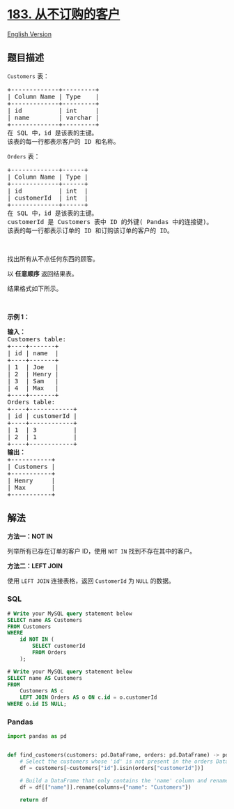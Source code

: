 # [183. 从不订购的客户](https://leetcode.cn/problems/customers-who-never-order)

[English Version](/solution/0100-0199/0183.Customers%20Who%20Never%20Order/README_EN.md)

## 题目描述

<!-- 这里写题目描述 -->

<p><code>Customers</code> 表：</p>

<pre>
+-------------+---------+
| Column Name | Type    |
+-------------+---------+
| id          | int     |
| name        | varchar |
+-------------+---------+
在 SQL 中，id 是该表的主键。
该表的每一行都表示客户的 ID 和名称。</pre>

<p><code>Orders</code> 表：</p>

<pre>
+-------------+------+
| Column Name | Type |
+-------------+------+
| id          | int  |
| customerId  | int  |
+-------------+------+
在 SQL 中，id 是该表的主键。
customerId 是 Customers 表中 ID 的外键( Pandas 中的连接键)。
该表的每一行都表示订单的 ID 和订购该订单的客户的 ID。</pre>

<p>&nbsp;</p>

<p>找出所有从不点任何东西的顾客。</p>

<p>以 <strong>任意顺序</strong> 返回结果表。</p>

<p>结果格式如下所示。</p>

<p>&nbsp;</p>

<p><strong>示例 1：</strong></p>

<pre>
<b>输入：</b>
Customers table:
+----+-------+
| id | name  |
+----+-------+
| 1  | Joe   |
| 2  | Henry |
| 3  | Sam   |
| 4  | Max   |
+----+-------+
Orders table:
+----+------------+
| id | customerId |
+----+------------+
| 1  | 3          |
| 2  | 1          |
+----+------------+
<b>输出：</b>
+-----------+
| Customers |
+-----------+
| Henry     |
| Max       |
+-----------+</pre>

## 解法

<!-- 这里可写通用的实现逻辑 -->

**方法一：NOT IN**

列举所有已存在订单的客户 ID，使用 `NOT IN` 找到不存在其中的客户。

**方法二：LEFT JOIN**

使用 `LEFT JOIN` 连接表格，返回 `CustomerId` 为 `NULL` 的数据。

<!-- tabs:start -->

### **SQL**

```sql
# Write your MySQL query statement below
SELECT name AS Customers
FROM Customers
WHERE
    id NOT IN (
        SELECT customerId
        FROM Orders
    );
```

```sql
# Write your MySQL query statement below
SELECT name AS Customers
FROM
    Customers AS c
    LEFT JOIN Orders AS o ON c.id = o.customerId
WHERE o.id IS NULL;
```

### **Pandas**

```python
import pandas as pd


def find_customers(customers: pd.DataFrame, orders: pd.DataFrame) -> pd.DataFrame:
    # Select the customers whose 'id' is not present in the orders DataFrame's 'customerId' column.
    df = customers[~customers["id"].isin(orders["customerId"])]

    # Build a DataFrame that only contains the 'name' column and rename it as 'Customers'.
    df = df[["name"]].rename(columns={"name": "Customers"})

    return df
```

<!-- tabs:end -->
